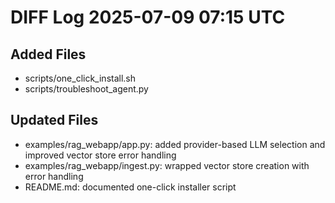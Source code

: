 # DIFF Log 2025-07-09 07:15 UTC
## Added Files
- scripts/one_click_install.sh
- scripts/troubleshoot_agent.py

## Updated Files
- examples/rag_webapp/app.py: added provider-based LLM selection and improved vector store error handling
- examples/rag_webapp/ingest.py: wrapped vector store creation with error handling
- README.md: documented one-click installer script
